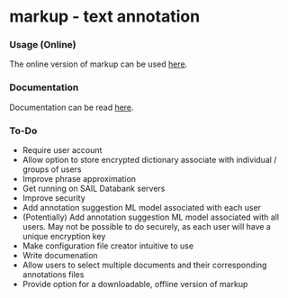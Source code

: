 # markup - text annotation

### Usage (Online)

The online version of markup can be used [here](http://www.getmarkup.com/).

### Documentation

Documentation can be read [here](http://www.getmarkup.com/learn-more).

### To-Do

- Require user account
- Allow option to store encrypted dictionary associate with individual / groups of users
- Improve phrase approximation
- Get running on SAIL Databank servers
- Improve security
- Add annotation suggestion ML model associated with each user
- (Potentially) Add annotation suggestion ML model associated with all users. May not be possible to do securely, as each user will have a unique encryption key
- Make configuration file creator intuitive to use
- Write documenation
- Allow users to select multiple documents and their corresponding annotations files
- Provide option for a downloadable, offline version of markup
